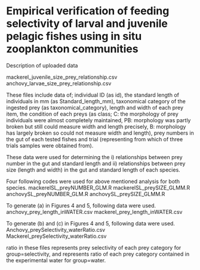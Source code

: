 # Empirical verification of feeding selectivity of larval and juvenile pelagic fishes using in situ zooplankton communities

Description of uploaded data

mackerel_juvenile_size_prey_relationship.csv
anchovy_larvae_size_prey_relationship.csv

These files include data of; individual ID (as id), the standard length of individuals in mm (as Standard_length_mm), taxonomical category of the ingested prey (as taxonomical_category), length and width of each prey item, the condition of each preys (as class; C: the morphology of prey individuals were almost completely maintained, PB: morphology was partly broken but still could measure width and length precisely, B: morphology has largely broken so could not measure width and length), prey numbers in the gut of each tested fishes and trial (representing from which of three trials samples were obtained from).

These data were used for determining the i) relationships between prey number in the gut and standard length and ii) relationships between prey size (length and width) in the gut and standard length of each species.

Four following codes were used for above mentioned analysis for both species.
mackerelSL_preyNUMBER_GLM.R
mackerelSL_preySIZE_GLMM.R
anchovySL_preyNUMBER_GLM.R
anchovySL_preySIZE_GLMM.R

To generate (a) in Figures 4 and 5, following data were used.
anchovy_prey_length_inWATER.csv
mackerel_prey_length_inWATER.csv

To generate (b) and (c) in Figures 4 and 5, following data were used.
Anchovy_preySelectivity_waterRatio.csv
Mackerel_preySelectivity_waterRatio.csv

ratio in these files represents prey selectivity of each prey category for group=selectivity, and represents ratio of each prey category contained in the experimental water for group=water.
